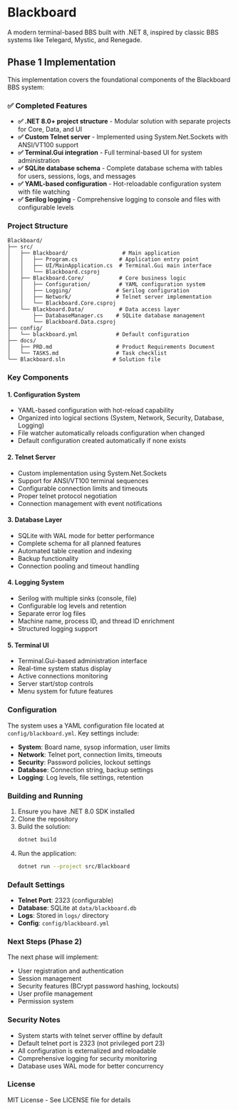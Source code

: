 # Blackboard

A modern terminal-based BBS built with .NET 8, inspired by classic BBS systems like Telegard, Mystic, and Renegade.

## Phase 1 Implementation

This implementation covers the foundational components of the Blackboard BBS system:

### ✅ Completed Features

- **✅ .NET 8.0+ project structure** - Modular solution with separate projects for Core, Data, and UI
- **✅ Custom Telnet server** - Implemented using System.Net.Sockets with ANSI/VT100 support
- **✅ Terminal.Gui integration** - Full terminal-based UI for system administration
- **✅ SQLite database schema** - Complete database schema with tables for users, sessions, logs, and messages
- **✅ YAML-based configuration** - Hot-reloadable configuration system with file watching
- **✅ Serilog logging** - Comprehensive logging to console and files with configurable levels

### Project Structure

```
Blackboard/
├── src/
│   ├── Blackboard/                 # Main application
│   │   ├── Program.cs             # Application entry point
│   │   ├── UI/MainApplication.cs  # Terminal.Gui main interface
│   │   └── Blackboard.csproj
│   ├── Blackboard.Core/           # Core business logic
│   │   ├── Configuration/         # YAML configuration system
│   │   ├── Logging/              # Serilog configuration
│   │   ├── Network/              # Telnet server implementation
│   │   └── Blackboard.Core.csproj
│   └── Blackboard.Data/           # Data access layer
│       ├── DatabaseManager.cs    # SQLite database management
│       └── Blackboard.Data.csproj
├── config/
│   └── blackboard.yml            # Default configuration
├── docs/
│   ├── PRD.md                    # Product Requirements Document
│   └── TASKS.md                  # Task checklist
└── Blackboard.sln               # Solution file
```

### Key Components

#### 1. Configuration System
- YAML-based configuration with hot-reload capability
- Organized into logical sections (System, Network, Security, Database, Logging)
- File watcher automatically reloads configuration when changed
- Default configuration created automatically if none exists

#### 2. Telnet Server
- Custom implementation using System.Net.Sockets
- Support for ANSI/VT100 terminal sequences
- Configurable connection limits and timeouts
- Proper telnet protocol negotiation
- Connection management with event notifications

#### 3. Database Layer
- SQLite with WAL mode for better performance
- Complete schema for all planned features
- Automated table creation and indexing
- Backup functionality
- Connection pooling and timeout handling

#### 4. Logging System
- Serilog with multiple sinks (console, file)
- Configurable log levels and retention
- Separate error log files
- Machine name, process ID, and thread ID enrichment
- Structured logging support

#### 5. Terminal UI
- Terminal.Gui-based administration interface
- Real-time system status display
- Active connections monitoring
- Server start/stop controls
- Menu system for future features

### Configuration

The system uses a YAML configuration file located at `config/blackboard.yml`. Key settings include:

- **System**: Board name, sysop information, user limits
- **Network**: Telnet port, connection limits, timeouts
- **Security**: Password policies, lockout settings
- **Database**: Connection string, backup settings
- **Logging**: Log levels, file settings, retention

### Building and Running

1. Ensure you have .NET 8.0 SDK installed
2. Clone the repository
3. Build the solution:
   ```bash
   dotnet build
   ```
4. Run the application:
   ```bash
   dotnet run --project src/Blackboard
   ```

### Default Settings

- **Telnet Port**: 2323 (configurable)
- **Database**: SQLite at `data/blackboard.db`
- **Logs**: Stored in `logs/` directory
- **Config**: `config/blackboard.yml`

### Next Steps (Phase 2)

The next phase will implement:
- User registration and authentication
- Session management
- Security features (BCrypt password hashing, lockouts)
- User profile management
- Permission system

### Security Notes

- System starts with telnet server offline by default
- Default telnet port is 2323 (not privileged port 23)
- All configuration is externalized and reloadable
- Comprehensive logging for security monitoring
- Database uses WAL mode for better concurrency

### License

MIT License - See LICENSE file for details
